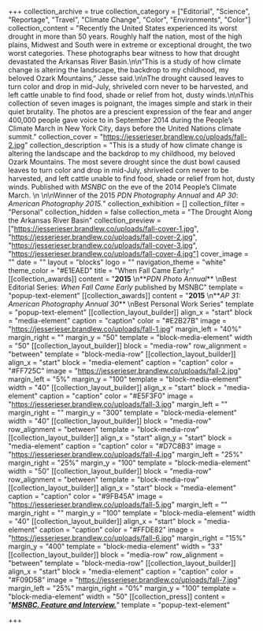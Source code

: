 +++
collection_archive = true
collection_category = ["Editorial", "Science", "Reportage", "Travel", "Climate Change", "Color", "Environments", "Color"]
collection_content = "Recently the United States experienced its worst drought in more than 50 years. Roughly half the nation, most of the high plains, Midwest and South were in extreme or exceptional drought, the two worst categories. These photographs bear witness to how that drought devastated the Arkansas River Basin.\n\n“This is a study of how climate change is altering the landscape, the backdrop to my childhood, my beloved Ozark Mountains,” Jesse said.\n\nThe drought caused leaves to turn color and drop in mid-July, shriveled corn never to be harvested, and left cattle unable to find food, shade or relief from hot, dusty winds.\n\nThis collection of seven images is poignant, the images simple and stark in their quiet brutality. The photos are a prescient expression of the fear and anger 400,000 people gave voice to in September 2014 during the People’s Climate March in New York City, days before the United Nations climate summit."
collection_cover = "https://jesserieser.brandlew.co/uploads/fall-2.jpg"
collection_description = "This is a study of how climate change is altering the landscape and the backdrop to my childhood, my beloved Ozark Mountains. The most severe drought since the dust bowl caused leaves to turn color and drop in mid-July, shriveled corn never to be harvested, and left cattle unable to find food, shade or relief from hot, dusty winds. Published with _MSNBC_ on the eve of the 2014 People’s Climate March.  \n \n\nWinner of the 2015 _PDN Photography Annual_ and _AP 30_: _American Photography 2015._"
collection_exhibition = []
collection_filter = "Personal"
collection_hidden = false
collection_meta = "The Drought Along the Arkansas River Basin"
collection_preview = ["https://jesserieser.brandlew.co/uploads/fall-cover-1.jpg", "https://jesserieser.brandlew.co/uploads/fall-cover-2.jpg", "https://jesserieser.brandlew.co/uploads/fall-cover-3.jpg", "https://jesserieser.brandlew.co/uploads/fall-cover-4.jpg"]
cover_image = ""
date = ""
layout = "blocks"
logo = ""
navigation_theme = "white"
theme_color = "#E1EAED"
title = "When Fall Came Early:"
[[collection_awards]]
content = "**2015**  \n**_PDN Photo Annual_**  \nBest Editorial Series: _When Fall Came Early_ published by MSNBC"
template = "popup-text-element"
[[collection_awards]]
content = "**2015**  \n**_AP 31: American Photography Annual 30_**  \nBest Personal Work Series"
template = "popup-text-element"
[[collection_layout_builder]]
align_x = "start"
block = "media-element"
caption = "caption"
color = "#E2B27B"
image = "https://jesserieser.brandlew.co/uploads/fall-1.jpg"
margin_left = "40%"
margin_right = ""
margin_y = "50"
template = "block-media-element"
width = "50"
[[collection_layout_builder]]
block = "media-row"
row_alignment = "between"
template = "block-media-row"
[[collection_layout_builder]]
align_x = "start"
block = "media-element"
caption = "caption"
color = "#FF725C"
image = "https://jesserieser.brandlew.co/uploads/fall-2.jpg"
margin_left = "5%"
margin_y = "100"
template = "block-media-element"
width = "40"
[[collection_layout_builder]]
align_x = "start"
block = "media-element"
caption = "caption"
color = "#E5F3F0"
image = "https://jesserieser.brandlew.co/uploads/fall-3.jpg"
margin_left = ""
margin_right = ""
margin_y = "300"
template = "block-media-element"
width = "40"
[[collection_layout_builder]]
block = "media-row"
row_alignment = "between"
template = "block-media-row"
[[collection_layout_builder]]
align_x = "start"
align_y = "start"
block = "media-element"
caption = "caption"
color = "#D7C8B3"
image = "https://jesserieser.brandlew.co/uploads/fall-4.jpg"
margin_left = "25%"
margin_right = "25%"
margin_y = "100"
template = "block-media-element"
width = "50"
[[collection_layout_builder]]
block = "media-row"
row_alignment = "between"
template = "block-media-row"
[[collection_layout_builder]]
align_x = "start"
block = "media-element"
caption = "caption"
color = "#9FB45A"
image = "https://jesserieser.brandlew.co/uploads/fall-5.jpg"
margin_left = ""
margin_right = ""
margin_y = "100"
template = "block-media-element"
width = "40"
[[collection_layout_builder]]
align_x = "start"
block = "media-element"
caption = "caption"
color = "#FFDE82"
image = "https://jesserieser.brandlew.co/uploads/fall-6.jpg"
margin_right = "15%"
margin_y = "400"
template = "block-media-element"
width = "33"
[[collection_layout_builder]]
block = "media-row"
row_alignment = "between"
template = "block-media-row"
[[collection_layout_builder]]
align_x = "start"
block = "media-element"
caption = "caption"
color = "#F09D58"
image = "https://jesserieser.brandlew.co/uploads/fall-7.jpg"
margin_left = "25%"
margin_right = "0%"
margin_y = "100"
template = "block-media-element"
width = "50"
[[collection_press]]
content = "[**_MSNBC. Feature and Interview._**](http://www.msnbc.com/msnbc/when-fall-came-early)"
template = "popup-text-element"

+++
